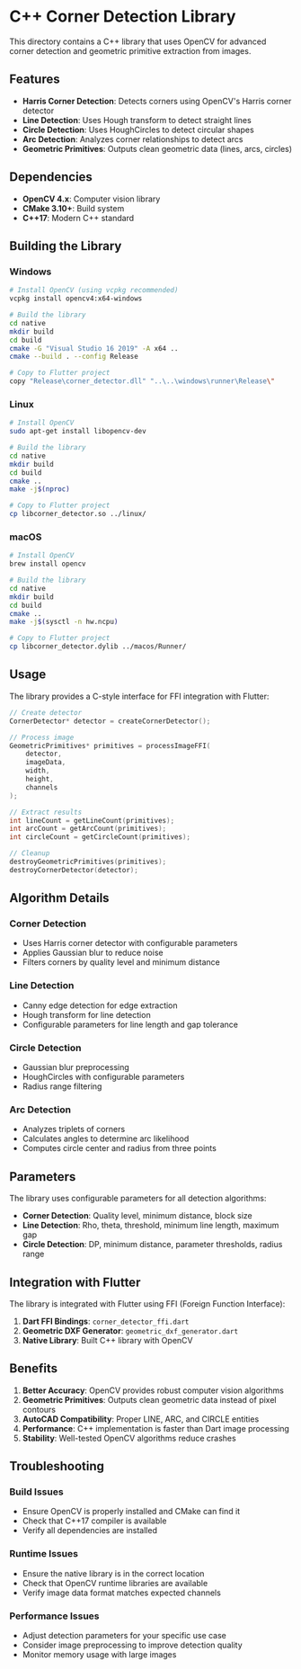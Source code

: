 # C++ Corner Detection Library

This directory contains a C++ library that uses OpenCV for advanced corner detection and geometric primitive extraction from images.

## Features

- **Harris Corner Detection**: Detects corners using OpenCV's Harris corner detector
- **Line Detection**: Uses Hough transform to detect straight lines
- **Circle Detection**: Uses HoughCircles to detect circular shapes
- **Arc Detection**: Analyzes corner relationships to detect arcs
- **Geometric Primitives**: Outputs clean geometric data (lines, arcs, circles)

## Dependencies

- **OpenCV 4.x**: Computer vision library
- **CMake 3.10+**: Build system
- **C++17**: Modern C++ standard

## Building the Library

### Windows

```bash
# Install OpenCV (using vcpkg recommended)
vcpkg install opencv4:x64-windows

# Build the library
cd native
mkdir build
cd build
cmake -G "Visual Studio 16 2019" -A x64 ..
cmake --build . --config Release

# Copy to Flutter project
copy "Release\corner_detector.dll" "..\..\windows\runner\Release\"
```

### Linux

```bash
# Install OpenCV
sudo apt-get install libopencv-dev

# Build the library
cd native
mkdir build
cd build
cmake ..
make -j$(nproc)

# Copy to Flutter project
cp libcorner_detector.so ../linux/
```

### macOS

```bash
# Install OpenCV
brew install opencv

# Build the library
cd native
mkdir build
cd build
cmake ..
make -j$(sysctl -n hw.ncpu)

# Copy to Flutter project
cp libcorner_detector.dylib ../macos/Runner/
```

## Usage

The library provides a C-style interface for FFI integration with Flutter:

```cpp
// Create detector
CornerDetector* detector = createCornerDetector();

// Process image
GeometricPrimitives* primitives = processImageFFI(
    detector,
    imageData,
    width,
    height,
    channels
);

// Extract results
int lineCount = getLineCount(primitives);
int arcCount = getArcCount(primitives);
int circleCount = getCircleCount(primitives);

// Cleanup
destroyGeometricPrimitives(primitives);
destroyCornerDetector(detector);
```

## Algorithm Details

### Corner Detection

- Uses Harris corner detector with configurable parameters
- Applies Gaussian blur to reduce noise
- Filters corners by quality level and minimum distance

### Line Detection

- Canny edge detection for edge extraction
- Hough transform for line detection
- Configurable parameters for line length and gap tolerance

### Circle Detection

- Gaussian blur preprocessing
- HoughCircles with configurable parameters
- Radius range filtering

### Arc Detection

- Analyzes triplets of corners
- Calculates angles to determine arc likelihood
- Computes circle center and radius from three points

## Parameters

The library uses configurable parameters for all detection algorithms:

- **Corner Detection**: Quality level, minimum distance, block size
- **Line Detection**: Rho, theta, threshold, minimum line length, maximum gap
- **Circle Detection**: DP, minimum distance, parameter thresholds, radius range

## Integration with Flutter

The library is integrated with Flutter using FFI (Foreign Function Interface):

1. **Dart FFI Bindings**: `corner_detector_ffi.dart`
2. **Geometric DXF Generator**: `geometric_dxf_generator.dart`
3. **Native Library**: Built C++ library with OpenCV

## Benefits

1. **Better Accuracy**: OpenCV provides robust computer vision algorithms
2. **Geometric Primitives**: Outputs clean geometric data instead of pixel contours
3. **AutoCAD Compatibility**: Proper LINE, ARC, and CIRCLE entities
4. **Performance**: C++ implementation is faster than Dart image processing
5. **Stability**: Well-tested OpenCV algorithms reduce crashes

## Troubleshooting

### Build Issues

- Ensure OpenCV is properly installed and CMake can find it
- Check that C++17 compiler is available
- Verify all dependencies are installed

### Runtime Issues

- Ensure the native library is in the correct location
- Check that OpenCV runtime libraries are available
- Verify image data format matches expected channels

### Performance Issues

- Adjust detection parameters for your specific use case
- Consider image preprocessing to improve detection quality
- Monitor memory usage with large images


